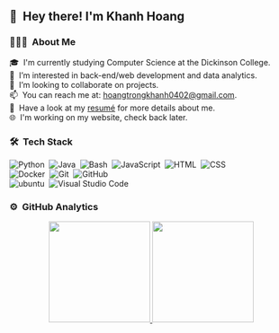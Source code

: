 ## 👋 &nbsp;Hey there! I'm Khanh Hoang

### 👨🏻‍💻 &nbsp;About Me

🎓 &nbsp;I'm currently studying Computer Science at the Dickinson College.\
🌱 &nbsp;I’m interested in back-end/web development and data analytics.\
💞️ &nbsp;I’m looking to collaborate on projects.\
📫 &nbsp;You can reach me at: hoangtrongkhanh0402@gmail.com.\
📄 &nbsp;Have a look at my [resumé](https://github.com/thoang43) for more details about me.\
🌐 &nbsp;I'm working on my website, check back later.

### 🛠 &nbsp;Tech Stack
![Python](https://img.shields.io/badge/-Python-05122A?style=flat&logo=python)&nbsp;
![Java](https://img.shields.io/badge/-Java-05122A?style=flat&logo=Java&logoColor=FFA518)&nbsp;
![Bash](https://img.shields.io/badge/-Bash-05122A?style=flat&logo=gnubash&logoColor=808080)&nbsp;
![JavaScript](https://img.shields.io/badge/-JavaScript-05122A?style=flat&logo=javascript)&nbsp;
![HTML](https://img.shields.io/badge/-HTML-05122A?style=flat&logo=HTML5)&nbsp;
![CSS](https://img.shields.io/badge/-CSS-05122A?style=flat&logo=CSS3&logoColor=1572B6)\
![Docker](https://img.shields.io/badge/-Docker-05122A?style=flat&logo=docker&logoColor=2496ED)&nbsp;
![Git](https://img.shields.io/badge/-Git-05122A?style=flat&logo=git)&nbsp;
![GitHub](https://img.shields.io/badge/-GitHub-05122A?style=flat&logo=github)\
![ubuntu](https://img.shields.io/badge/-Ubuntu-05122A?style=flat&logo=ubuntu&logoColor=E95420)&nbsp;
![Visual Studio Code](https://img.shields.io/badge/-Visual%20Studio%20Code-05122A?style=flat&logo=visual-studio-code&logoColor=007ACC)&nbsp;

### ⚙️ &nbsp;GitHub Analytics

<p align="center">
<a href="https://github.com/thoang43">
  <img height="180em" src="https://github-readme-stats-eight-theta.vercel.app/api?username=thoang43&show_icons=true&theme=algolia&include_all_commits=true&count_private=true"/>
  <img height="180em" src="https://github-readme-stats-eight-theta.vercel.app/api/top-langs/?username=thoang43&layout=compact&langs_count=8&theme=algolia"/>
</a>
</p>
